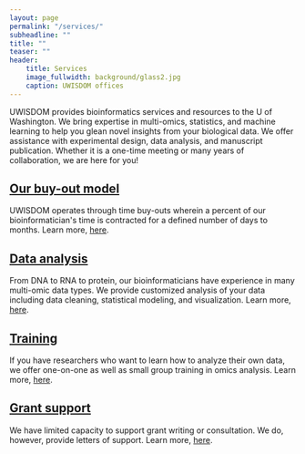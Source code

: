 ```yaml
---
layout: page
permalink: "/services/"
subheadline: ""
title: ""
teaser: ""
header:
    title: Services
    image_fullwidth: background/glass2.jpg
    caption: UWISDOM offices
---
```


UWISDOM provides bioinformatics services and resources to the U of Washington. We bring expertise in multi-omics, statistics, and machine learning to help you glean novel insights from your biological data. We offer assistance with experimental design, data analysis, and manuscript publication. Whether it is a one-time meeting or many years of collaboration, we are here for you! 

## <a href="/services/buyout">Our buy-out model</a>

UWISDOM operates through time buy-outs wherein a percent of our bioinformatician's time is contracted for a defined number of days to months. Learn more, <a href="/services/buyout">here</a>.

## <a href="/services/data-analysis">Data analysis</a>

From DNA to RNA to protein, our bioinformaticians have experience in many multi-omic data types. We provide customized analysis of your data including data cleaning, statistical modeling, and visualization. Learn more, <a href="/services/data-analysis">here</a>.

## <a href="/services/training">Training</a>

If you have researchers who want to learn how to analyze their own data, we offer one-on-one as well as small group training in omics analysis. Learn more, <a href="/services/training">here</a>.

## <a href="/services/grants">Grant support</a>

We have limited capacity to support grant writing or consultation. We do, however, provide letters of support. Learn more, <a href="/services/consult">here</a>.

